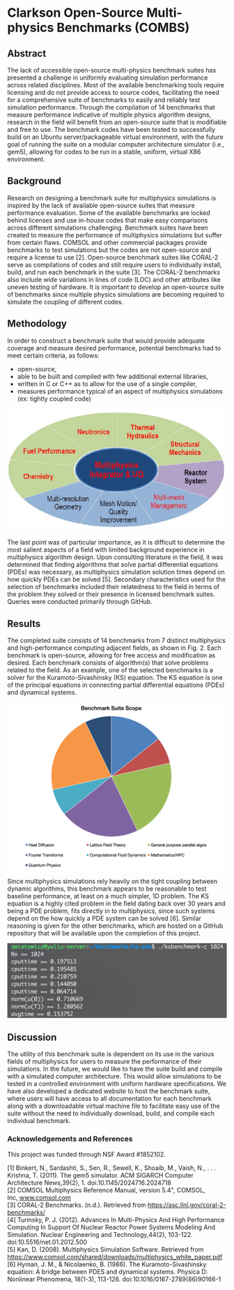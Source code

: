# Clarkson Open-Source Multi-physics Benchmarks (COMBS)

## Abstract
The lack of accessible open-source multi-physics benchmark suites has presented a challenge in uniformly evaluating simulation performance across related disciplines. Most of the available benchmarking tools require licensing and do not provide access to source codes, facilitating the need for a comprehensive suite of benchmarks to easily and reliably test simulation performance. Through the compilation of 14 benchmarks that measure performance indicative of multiple physics algorithm designs, research in the field will benefit from an open-source suite that is modifiable and free to use. The benchmark codes have been tested to successfully build on an Ubuntu server/packageable virtual environment, with the future goal of running the suite on a modular computer architecture simulator (i.e., gem5), allowing for codes to be run in a stable, uniform, virtual X86 environment.

## Background
Research on designing a benchmark suite for multiphysics simulations is inspired by the lack of available open-source suites that measure performance evaluation. Some of the available benchmarks are locked behind licenses and use in-house codes that make easy comparisons across different simulations challenging.  Benchmark suites have been created to measure the performance of multiphysics simulations but suffer from certain flaws. COMSOL and other commercial packages provide benchmarks to test simulations but the codes are not open-source and require a license to use [2]. Open-source benchmark suites like CORAL-2 serve as compilations of codes and still require users to individually install, build, and run each benchmark in the suite [3]. The CORAL-2 benchmarks also include wide variations in lines of code (LOC) and other attributes like uneven testing of hardware. It is important to develop an open-source suite of benchmarks since multiple physics simulations are becoming required to simulate the coupling of different codes.

## Methodology
In order to construct a benchmark suite that would provide adequate coverage and measure desired performance, potential benchmarks had to meet certain criteria, as follows:

* open-source,
* able to be built and compiled with few additional external libraries,
* written in C or C++ as to allow for the use of a single compiler,
* measures performance typical of an aspect of multiphysics simulations (ex: tightly coupled code)

<p align = center>
  <img src = figures/fig1.png>
  </p>
  
The last point was of particular importance, as it is difficult to determine the most salient aspects of a field with limited background experience in multiphysics algorithm design. Upon consulting literature in the field, it was determined that finding algorithms that solve partial differential equations (PDEs) was necessary, as multiphysics simulation solution times depend on how quickly PDEs can be solved [5]. Secondary characteristics used for the selection of benchmarks included their relatedness to the field in terms of the problem they solved or their presence in licensed benchmark suites. Queries were conducted primarily through GitHub.

## Results
The completed suite consists of 14 benchmarks from 7 distinct multiphysics and high-performance computing adjacent fields, as shown in Fig. 2.  Each benchmark is open-source, allowing for free access and modification as desired. Each benchmark consists of algorithm(s) that solve problems related to the field. As an example, one of the selected benchmarks is a solver for the Kuramoto-Sivashinsky (KS) equation. The KS equation is one of the principal equations in connecting partial differential equations (PDEs) and dynamical systems.

<p align = center>
  <img src = figures/fig2.png>
  </p>
  
Since multiphysics simulations rely heavily on the tight coupling between dynamic algorithms, this benchmark appears to be reasonable to test baseline performance, at least on a much simpler, 1D problem. The KS equation is a highly cited problem in the field dating back over 30 years and being a PDE problem, fits directly in to multiphysics, since such systems depend on the how quickly a PDE system can be solved [6]. Similar reasoning is given for the other benchmarks, which are hosted on a GitHub repository that will be available upon the completion of this project. 

<p align = center>
  <img src = figures/fig3.png>
  </p>
  
## Discussion
The utility of this benchmark suite is dependent on its use in the various fields of multiphysics for users to measure the performance of their simulations. In the future, we would like to have the suite build and compile with a simulated computer architecture. This would allow simulations to be tested in a controlled environment with uniform hardware specifications. We have also developed a dedicated website to host the benchmark suite, where users will have access to all documentation for each benchmark along with a downloadable virtual machine file to facilitate easy use of the suite without the need to individually download, build, and compile each individual benchmark.  

### Acknowledgements and References
This project was funded through NSF Award #1852102.

[1] Binkert, N., Sardashti, S., Sen, R., Sewell, K., Shoaib, M., Vaish, N., . . . Krishna, T. (2011). The gem5 simulator. ACM SIGARCH Computer Architecture News,39(2), 1. doi:10.1145/2024716.2024718  
[2] COMSOL Multiphysics Reference Manual, version 5.4", COMSOL, Inc, www.comsol.com  
[3] CORAL-2 Benchmarks. (n.d.). Retrieved from https://asc.llnl.gov/coral-2-benchmarks/  
[4] Turinsky, P. J. (2012). Advances In Multi-Physics And High Performance Computing In Support Of Nuclear Reactor Power Systems Modeling And Simulation. Nuclear Engineering and Technology,44(2), 103-122. doi:10.5516/net.01.2012.500  
[5] Kan, D. (2008). Multiphysics Simulation Software. Retrieved from https://www.comsol.com/shared/downloads/multiphysics_white_paper.pdf  
[6] Hyman, J. M., & Nicolaenko, B. (1986). The Kuramoto-Sivashinsky equation: A bridge between PDES and dynamical systems. Physica D: Nonlinear Phenomena, 18(1-3), 113-126. doi:10.1016/0167-2789(86)90166-1






